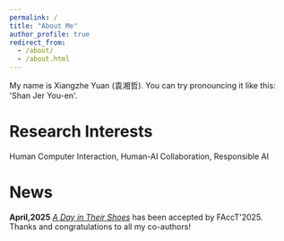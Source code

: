 ```yaml
---
permalink: /
title: "About Me"
author_profile: true
redirect_from: 
  - /about/
  - /about.html
---
```

My name is Xiangzhe Yuan (袁湘哲). You can try pronouncing it like this: 'Shan Jer You-en'.

Research Interests
======
Human Computer Interaction, Human-AI Collaboration, Responsible AI

News
======
**April,2025** <i>[A Day in Their Shoes](https://dl.acm.org/doi/abs/10.1145/3715275.3732090)</i> has been accepted by FAccT'2025. Thanks and congratulations to all my co-authors!


